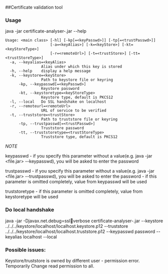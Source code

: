 ##Certificate validation tool

### Usage

java -jar certificate-analyser-<version>.jar --help
```
Usage: <main class> [-hl] [-kp[=<keyPasswd>]] [-tp[=<trustPasswd>]]
                    [-a=<keyAlias>] [-k=<keyStore>] [-kt=<keyStoreType>]
                    [-r=<remoteUrl>] [-t=<trustStore>] [-tt=<trustStoreType>]
  -a, --keyalias=<keyAlias>
                Alias under which this key is stored
  -h, --help    display a help message
  -k, --keystore=<keyStore>
                Path to keystore file or keyring
      -kp, --keypasswd[=<keyPasswd>]
                Keystore password
      -kt, --keystoretype=<keyStoreType>
                Keystore type, default is PKCS12
  -l, --local   Do SSL handshake on localhost
  -r, --remoteurl=<remoteUrl>
                URL of service to be verified
  -t, --truststore=<trustStore>
                Path to truststore file or keyring
      -tp, --trustpasswd[=<trustPasswd>]
                Truststore password
      -tt, --truststoretype=<trustStoreType>
                Truststore type, default is PKCS12
```
*NOTE*

keypasswd - if you specify this parameter without a value(e.g. java -jar <file.jar> --keypasswd), you will be asked to enter the password 

trustpasswd - if you specify this parameter without a value(e.g. java -jar <file.jar> --trustpasswd), you will be asked to enter the password
            -  if this parameter is omitted completely, value from keypasswd will be used

truststoretype - if this parameter is omitted completely, value from keystoretype will be used

### Do local handshake

java -jar -Djavax.net.debug=ssl:handshake:verbose certificate-analyser-<version>.jar --keystore ../../../keystore/localhost/localhost.keystore.p12 --truststore ../../../keystore/localhost/localhost.truststore.p12 --keypasswd password --keyalias localhost --local 

### Possible issues:

Keystore/truststore is owned by different user - permission error. Temporarily Change read permission to all.


